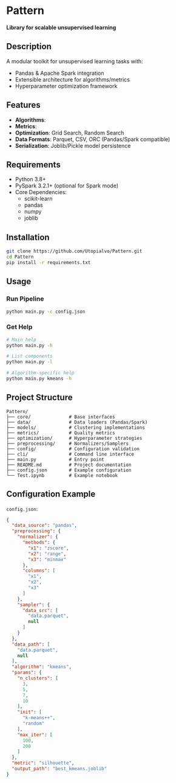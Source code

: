 # Pattern

**Library for scalable unsupervised learning**

## Description

A modular toolkit for unsupervised learning tasks with:
- Pandas & Apache Spark integration
- Extensible architecture for algorithms/metrics
- Hyperparameter optimization framework

## Features

- **Algorithms**:
- **Metrics**: 
- **Optimization**: Grid Search, Random Search
- **Data Formats**: Parquet, CSV, ORC (Pandas/Spark compatible)
- **Serialization**: Joblib/Pickle model persistence

## Requirements

- Python 3.8+
- PySpark 3.2.1+ (optional for Spark mode)
- Core Dependencies:
  - scikit-learn
  - pandas
  - numpy
  - joblib

## Installation

```bash
git clone https://github.com/Utopialvo/Pattern.git
cd Pattern
pip install -r requirements.txt
```

## Usage

### Run Pipeline

```bash
python main.py -c config.json
```

### Get Help

```bash
# Main help
python main.py -h

# List components
python main.py -l

# Algorithm-specific help
python main.py kmeans -h
```

## Project Structure

```
Pattern/
├── core/              # Base interfaces
├── data/              # Data loaders (Pandas/Spark)
├── models/            # Clustering implementations
├── metrics/           # Quality metrics
├── optimization/      # Hyperparameter strategies
├── preprocessing/     # Normalizers/Samplers
├── config/            # Configuration validation
├── cli/               # Command line interface
├── main.py            # Entry point
├── README.md          # Project documentation
├── config.json        # Example configuration
└── Test.ipynb         # Example notebook
```

## Configuration Example

`config.json`:
```json
{
  "data_source": "pandas",
  "preprocessing": {
    "normalizer": {
      "methods": {
        "x1": "zscore",
        "x2": "range",
        "x3": "minmax"
      },
      "columns": [
        "x1",
        "x2",
        "x3"
      ]
    },
    "sampler": {
      "data_src": [
        "data.parquet",
        null
      ]
    }
  },
  "data_path": [
    "data.parquet",
    null
  ],
  "algorithm": "kmeans",
  "params": {
    "n_clusters": [
      3,
      5,
      7,
      10
    ],
    "init": [
      "k-means++",
      "random"
    ],
    "max_iter": [
      100,
      200
    ]
  },
  "metric": "silhouette",
  "output_path": "best_kmeans.joblib"
}
```